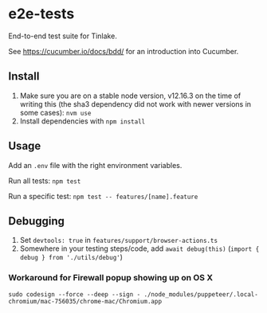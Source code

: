 # e2e-tests
End-to-end test suite for Tinlake.

See https://cucumber.io/docs/bdd/ for an introduction into Cucumber.

## Install
1. Make sure you are on a stable node version, v12.16.3 on the time of writing this (the sha3 dependency did not work with newer versions in some cases): `nvm use`
2. Install dependencies with `npm install`

## Usage
Add an `.env` file with the right environment variables.

Run all tests: `npm test`

Run a specific test: `npm test -- features/[name].feature`

## Debugging

1. Set `devtools: true` in `features/support/browser-actions.ts`
2. Somewhere in your testing steps/code, add `await debug(this)` (`import { debug } from './utils/debug'`)

### Workaround for Firewall popup showing up on OS X

`sudo codesign --force --deep --sign - ./node_modules/puppeteer/.local-chromium/mac-756035/chrome-mac/Chromium.app`